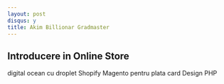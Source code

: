 ```yaml
---
layout: post
disqus: y
title: Akim Billionar Gradmaster
---
```


Introducere in Online Store
--------------

digital ocean cu droplet 
Shopify
Magento pentru plata card
Design
PHP




